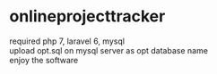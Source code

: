 # onlineprojecttracker
required php 7, laravel 6, mysql  
upload opt.sql on mysql server as opt database name  
enjoy the software  
